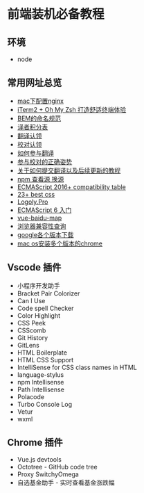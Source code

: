 # 前端装机必备教程

## 环境
- node

## 常用网址总览

- [mac下配置nginx](https://blog.csdn.net/LYmahang123/article/details/70686969)
- [iTerm2 + Oh My Zsh 打造舒适终端体验](https://www.jianshu.com/p/9c3439cc3bdb)
- [BEM的命名规范](http://www.fly63.com/article/detial/4032)
- [译者积分表](https://github.com/xitu/gold-miner/blob/master/integrals.md)
- [翻译认领](https://github.com/xitu/gold-miner/issues?q=is%3Aissue+is%3Aopen+label%3A%E7%BF%BB%E8%AF%91%E8%AE%A4%E9%A2%86)
- [校对认领](https://github.com/xitu/gold-miner/pulls?q=is%3Apr+is%3Aopen+label%3A%E6%A0%A1%E5%AF%B9%E8%AE%A4%E9%A2%86)
- [如何参与翻译](https://github.com/xitu/gold-miner/wiki/%E5%A6%82%E4%BD%95%E5%8F%82%E4%B8%8E%E7%BF%BB%E8%AF%91)
- [参与校对的正确姿势](https://github.com/xitu/gold-miner/wiki/%E5%8F%82%E4%B8%8E%E6%A0%A1%E5%AF%B9%E7%9A%84%E6%AD%A3%E7%A1%AE%E5%A7%BF%E5%8A%BF)
- [关于如何提交翻译以及后续更新的教程](https://github.com/xitu/gold-miner/wiki/%E5%85%B3%E4%BA%8E%E5%A6%82%E4%BD%95%E6%8F%90%E4%BA%A4%E7%BF%BB%E8%AF%91%E4%BB%A5%E5%8F%8A%E5%90%8E%E7%BB%AD%E6%9B%B4%E6%96%B0%E7%9A%84%E6%95%99%E7%A8%8B)
- [npm 查看源 换源](https://www.jianshu.com/p/748a65d4f7a5)
- [ECMAScript 2016+ compatibility table](http://kangax.github.io/compat-table/es2016plus/)
- [23+ best css](https://blog.avada.io/css/card-hover-effects/?__cf_chl_captcha_tk__=0c920eadfe7299aed6c1b9ba92fedacfd0210953-1594195342-0-AVJoC4S565mcK0P9-M-pWlscnd2gZxkMbD_g-3P25dP8YoUDyUBO034Cv_skvnYrd14T9AFC0v9X1w41dHR7tFsWsKh8TPilD4amx49A8104C0ydEymqy5rc4HQD30fT_DNZWA5qAvuFYB4huwm6Xt0gJUA0fMWaf24czmuV2_3eS9HbJTg7qbIAphDgU0Z26AvTvoUdvEj2_WbcE-CiTvnIby2GTCDyZx7d7yRv_B4yuYYlOcq_dcWfDjF1ng1ZG0l4WIyXqw99KeMmiaTO4Jeo-C7rvN6_lVnseLXp7QlBMBStAfmh9UzuHcOnS-l46PMonblN3_Tiek5WFe8-Fu7pOOvWg6k6iLtUwg37s3EZLwj_hOx0zoEPk0FWmix3O9hgNv88GFE0vzpM9HDmgCePG8AO-hzR-5ZQEygzeGgn16lv7Gu1oMnhaGe9pH8VQspabOMT-qxnlF4LfGee80DgH8KdV2iC010MRgXg4PuqPJszVEQB5qVFaqmYXLMjQHiv6iHSPcUF4nIU1AlVXzI#pure-css-card-hover-effects-jalin-burton)
- [Logoly.Pro](https://www.logoly.pro/#/)
- [ECMAScript 6 入门](https://es6.ruanyifeng.com/#docs/set-map)
- [vue-baidu-map](https://dafrok.github.io/vue-baidu-map/#/en/overlay/polygon)
- [浏览器兼容性查询](https://caniuse.com/?search=async)
- [google各个版本下载](https://www.chromedownloads.net/chrome64osx/)
- [mac os安装多个版本的chrome](https://www.shuzhiduo.com/A/WpdKwyPMdV/)

## Vscode 插件

- 小程序开发助手
- Bracket Pair Colorizer
- Can I Use
- Code spell Checker
- Color Highlight
- CSS Peek
- CSScomb
- Git History
- GitLens
- HTML Boilerplate
- HTML CSS Support
- IntelliSense for CSS class names in HTML
- language-stylus
- npm Intellisense
- Path Intellisense
- Polacode
- Turbo Console Log
- Vetur
- wxml

## Chrome 插件
- Vue.js devtools
- Octotree - GitHub code tree
- Proxy SwitchyOmega
- 自选基金助手 - 实时查看基金涨跌幅